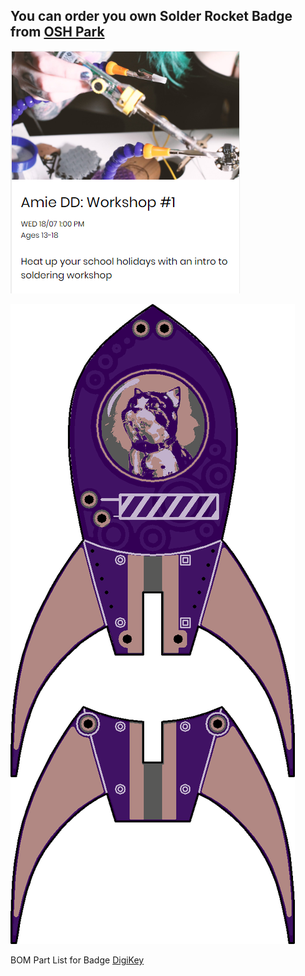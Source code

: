 ## You can order you own Solder Rocket Badge from [OSH Park](https://oshpark.com/shared_projects/u10ZmdAJ)
![AmieDD Learn to Solder Workshop](https://github.com/AmieDD/MOD-Museum-Workshops/blob/master/Images/Workshop1.png)

![Workshop 1 Hybrid World Badge](https://github.com/AmieDD/MOD-Museum-Workshops/blob/master/Workshop%201/Hybrid_World_Workshop_Solder_Badge.png)

BOM Part List for Badge [DigiKey](https://www.digikey.com/BOM/View?id=7604174)
